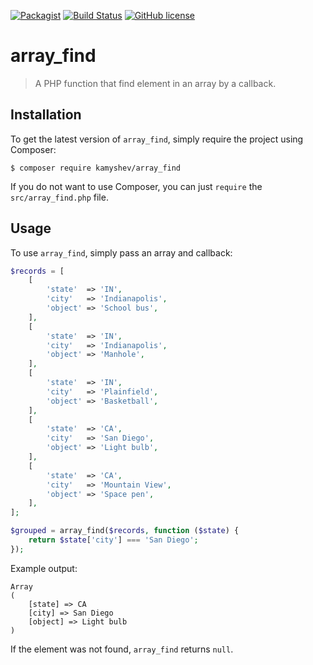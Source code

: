 [![Packagist](https://img.shields.io/packagist/v/kamyshev/array_find.svg?style=flat-square)](https://packagist.org/packages/kamyshev/array_find)
[![Build Status](https://img.shields.io/travis/TheNovel/array_find/master.svg?style=flat-square)](https://travis-ci.org/TheNovel/array_find)
[![GitHub license](https://img.shields.io/badge/license-MIT-blue.svg?style=flat-square)](https://raw.githubusercontent.com/TheNovel/array_find/master/LICENSE)

# array_find
> A PHP function that find element in an array by a callback.

## Installation

To get the latest version of `array_find`, simply require the project using Composer:

``` shell
$ composer require kamyshev/array_find
```

If you do not want to use Composer, you can just `require` the `src/array_find.php` file.

## Usage

To use `array_find`, simply pass an array and callback:

``` php
$records = [
    [
        'state'  => 'IN',
        'city'   => 'Indianapolis',
        'object' => 'School bus',
    ],
    [
        'state'  => 'IN',
        'city'   => 'Indianapolis',
        'object' => 'Manhole',
    ],
    [
        'state'  => 'IN',
        'city'   => 'Plainfield',
        'object' => 'Basketball',
    ],
    [
        'state'  => 'CA',
        'city'   => 'San Diego',
        'object' => 'Light bulb',
    ],
    [
        'state'  => 'CA',
        'city'   => 'Mountain View',
        'object' => 'Space pen',
    ],
];

$grouped = array_find($records, function ($state) {
    return $state['city'] === 'San Diego';
});
```

Example output:

``` text
Array
(
    [state] => CA
    [city] => San Diego
    [object] => Light bulb
)
```

If the element was not found, `array_find` returns `null`.
